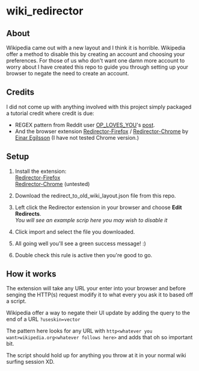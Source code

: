 # wiki_redirector

## About

Wikipedia came out with a new layout and I think it is horrible. Wikipedia offer a method to disable this by creating an account and choosing your preferences. For those of us who don't want one damn more account to worry about I have created this repo to guide you through setting up your browser to negate the need to create an account.

## Credits

I did not come up with anything involved with this project simply packaged a tutorial credit where credit is due:

- REGEX pattern from Reddit user [OP_LOVES_YOU](https://www.reddit.com/user/OP_LOVES_YOU/)'s [post](https://www.reddit.com/r/wikipedia/comments/10fc9pn/comment/j50nkk9/?utm_source=share&utm_medium=web2x&context=3). <br>
- And the browser extension [Redirector-Firefox](https://addons.mozilla.org/en-US/firefox/addon/redirector/) / [Redirector-Chrome](https://chrome.google.com/webstore/detail/redirector/ocgpenflpmgnfapjedencafcfakcekcd) by [Einar Egilsson](https://einaregilsson.com/) (I have not tested Chrome version.)

## Setup

1. Install the extension:<br>[Redirector-Firefox](https://addons.mozilla.org/en-US/firefox/addon/redirector/)<br>[Redirector-Chrome](https://chrome.google.com/webstore/detail/redirector/ocgpenflpmgnfapjedencafcfakcekcd) (untested)

2. Download the redirect_to_old_wiki_layout.json file from this repo.

3. Left click the Redirector extension in your browser and choose **Edit Redirects**.<br>_You will see an example scrip here you may wish to disable it_

4. Click import and select the file you downloaded.

5. All going well you'll see a green success message! :)

6. Double check this rule is active then you're good to go.

## How it works

The extension will take any URL your enter into your browser and before senging the HTTP(s) request modify it to what every you ask it to based off a script.

Wikipedia offer a way to negate their UI update by adding the query to the end of a URL ``?useskin=vector``

The pattern here looks for any URL with ``http<whatever you want>wikipedia.org<whatever follows here>`` and adds that oh so important bit.

The script should hold up for anything you throw at it in your normal wiki surfing session XD.
